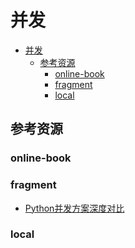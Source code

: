 # 并发

<!--ts-->

* [并发](#并发)
    * [参考资源](#参考资源)
        * [online-book](#online-book)
        * [fragment](#fragment)
        * [local](#local)

<!-- Created by https://github.com/ekalinin/github-markdown-toc -->
<!-- Added by: runner, at: Thu Jul 14 06:52:34 UTC 2022 -->

<!--te-->

## 参考资源

### online-book

### fragment

- [Python并发方案深度对比](https://web.archive.org/web/20220720030659/https://mp.weixin.qq.com/s/AhxqHpbzV4J9sySSSXk_hg)

### local